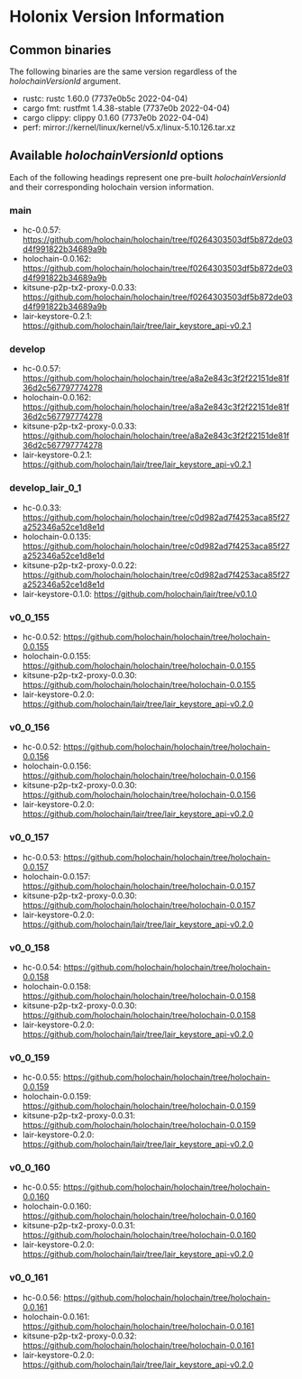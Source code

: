 # Holonix Version Information

## Common binaries
The following binaries are the same version regardless of the _holochainVersionId_ argument.

- rustc: rustc 1.60.0 (7737e0b5c 2022-04-04)
- cargo fmt: rustfmt 1.4.38-stable (7737e0b 2022-04-04)
- cargo clippy: clippy 0.1.60 (7737e0b 2022-04-04)
- perf: mirror://kernel/linux/kernel/v5.x/linux-5.10.126.tar.xz

## Available _holochainVersionId_ options
Each of the following headings represent one pre-built _holochainVersionId_ and their corresponding holochain version information.

### main
- hc-0.0.57: https://github.com/holochain/holochain/tree/f0264303503df5b872de03d4f991822b34689a9b
- holochain-0.0.162: https://github.com/holochain/holochain/tree/f0264303503df5b872de03d4f991822b34689a9b
- kitsune-p2p-tx2-proxy-0.0.33: https://github.com/holochain/holochain/tree/f0264303503df5b872de03d4f991822b34689a9b
- lair-keystore-0.2.1: https://github.com/holochain/lair/tree/lair_keystore_api-v0.2.1

### develop
- hc-0.0.57: https://github.com/holochain/holochain/tree/a8a2e843c3f2f22151de81f36d2c567797774278
- holochain-0.0.162: https://github.com/holochain/holochain/tree/a8a2e843c3f2f22151de81f36d2c567797774278
- kitsune-p2p-tx2-proxy-0.0.33: https://github.com/holochain/holochain/tree/a8a2e843c3f2f22151de81f36d2c567797774278
- lair-keystore-0.2.1: https://github.com/holochain/lair/tree/lair_keystore_api-v0.2.1

### develop_lair_0_1
- hc-0.0.33: https://github.com/holochain/holochain/tree/c0d982ad7f4253aca85f27a252346a52ce1d8e1d
- holochain-0.0.135: https://github.com/holochain/holochain/tree/c0d982ad7f4253aca85f27a252346a52ce1d8e1d
- kitsune-p2p-tx2-proxy-0.0.22: https://github.com/holochain/holochain/tree/c0d982ad7f4253aca85f27a252346a52ce1d8e1d
- lair-keystore-0.1.0: https://github.com/holochain/lair/tree/v0.1.0

### v0_0_155
- hc-0.0.52: https://github.com/holochain/holochain/tree/holochain-0.0.155
- holochain-0.0.155: https://github.com/holochain/holochain/tree/holochain-0.0.155
- kitsune-p2p-tx2-proxy-0.0.30: https://github.com/holochain/holochain/tree/holochain-0.0.155
- lair-keystore-0.2.0: https://github.com/holochain/lair/tree/lair_keystore_api-v0.2.0

### v0_0_156
- hc-0.0.52: https://github.com/holochain/holochain/tree/holochain-0.0.156
- holochain-0.0.156: https://github.com/holochain/holochain/tree/holochain-0.0.156
- kitsune-p2p-tx2-proxy-0.0.30: https://github.com/holochain/holochain/tree/holochain-0.0.156
- lair-keystore-0.2.0: https://github.com/holochain/lair/tree/lair_keystore_api-v0.2.0

### v0_0_157
- hc-0.0.53: https://github.com/holochain/holochain/tree/holochain-0.0.157
- holochain-0.0.157: https://github.com/holochain/holochain/tree/holochain-0.0.157
- kitsune-p2p-tx2-proxy-0.0.30: https://github.com/holochain/holochain/tree/holochain-0.0.157
- lair-keystore-0.2.0: https://github.com/holochain/lair/tree/lair_keystore_api-v0.2.0

### v0_0_158
- hc-0.0.54: https://github.com/holochain/holochain/tree/holochain-0.0.158
- holochain-0.0.158: https://github.com/holochain/holochain/tree/holochain-0.0.158
- kitsune-p2p-tx2-proxy-0.0.30: https://github.com/holochain/holochain/tree/holochain-0.0.158
- lair-keystore-0.2.0: https://github.com/holochain/lair/tree/lair_keystore_api-v0.2.0

### v0_0_159
- hc-0.0.55: https://github.com/holochain/holochain/tree/holochain-0.0.159
- holochain-0.0.159: https://github.com/holochain/holochain/tree/holochain-0.0.159
- kitsune-p2p-tx2-proxy-0.0.31: https://github.com/holochain/holochain/tree/holochain-0.0.159
- lair-keystore-0.2.0: https://github.com/holochain/lair/tree/lair_keystore_api-v0.2.0

### v0_0_160
- hc-0.0.55: https://github.com/holochain/holochain/tree/holochain-0.0.160
- holochain-0.0.160: https://github.com/holochain/holochain/tree/holochain-0.0.160
- kitsune-p2p-tx2-proxy-0.0.31: https://github.com/holochain/holochain/tree/holochain-0.0.160
- lair-keystore-0.2.0: https://github.com/holochain/lair/tree/lair_keystore_api-v0.2.0

### v0_0_161
- hc-0.0.56: https://github.com/holochain/holochain/tree/holochain-0.0.161
- holochain-0.0.161: https://github.com/holochain/holochain/tree/holochain-0.0.161
- kitsune-p2p-tx2-proxy-0.0.32: https://github.com/holochain/holochain/tree/holochain-0.0.161
- lair-keystore-0.2.0: https://github.com/holochain/lair/tree/lair_keystore_api-v0.2.0
